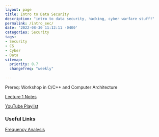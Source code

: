 ```yaml
---
layout: page
title: Intro to Data Security
description: "intro to data security, hacking, cyber warfare stuff!"
permalink: /intro_sec/
date: '2022-08-30 11:12:11 -0400'
categories: Security
tags:
- Security
- CS
- Cyber
- Data
sitemap:
  priority: 0.7
  changefreq: "weekly"
  
---
```


Prereq: Workshop in C/C++ and Computer Architecture

[Lecture 1 Notes](/static/post-image/Lesson1_Data.pdf)


[YouTube Playlist](https://www.youtube.com/playlist?list=PL9DdgseuDZgIRJSfMHG0GOHC4iM70pTQ1)

### Useful Links


[Frequency Analysis](https://inventwithpython.com/hacking/chapter20.html)